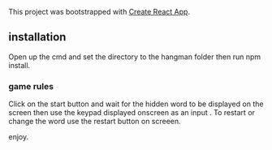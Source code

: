This project was bootstrapped with [Create React App](https://github.com/facebook/create-react-app).

## installation

Open up the cmd and set the directory to the hangman folder then run npm install. 

### game rules

Click on the start button and wait for the hidden word to be displayed on the screen then use the keypad displayed onscreen as an input .
To restart or change the word use the restart button on screeen.

enjoy.
